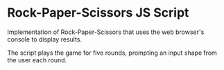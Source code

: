 # Rock-Paper-Scissors JS Script
Implementation of Rock-Paper-Scissors that uses the
web browser's console to display results.

The script plays the game for five rounds, prompting an
input shape from the user each round.